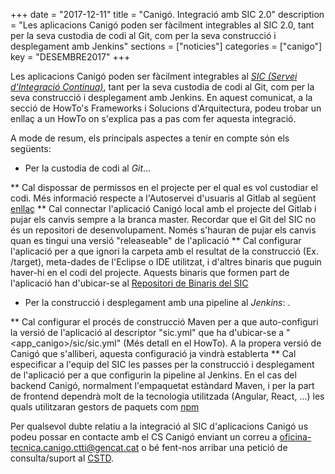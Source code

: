 +++
date        = "2017-12-11"
title       = "Canigó. Integració amb SIC 2.0"
description = "Les aplicacions Canigó poden ser fàcilment integrables al SIC 2.0, tant per la seva custodia de codi al Git, com per la seva construcció i desplegament amb Jenkins"
sections    = ["noticies"]
categories  = ["canigo"]
key         = "DESEMBRE2017"
+++

Les aplicacions Canigó poden ser fàcilment integrables al [*SIC (Servei d'Integració Continua)*](http://canigo.ctti.gencat.cat/sic/), tant per la seva custodia de codi al Git, com per la seva construcció i desplegament amb Jenkins.
En aquest comunicat, a la secció de HowTo's Frameworks i Solucions d'Arquitectura, podeu trobar un enllaç a un HowTo on s'explica pas a pas com fer aquesta integració.

A mode de resum, els principals aspectes a tenir en compte són els següents:

* Per la custodia de codi al *Git*...

** Cal dispossar de permissos en el projecte per el qual es vol custodiar el codi. Més informació respecte a l'Autoservei d'usuaris al Gitlab al següent [enllaç](http://canigo.ctti.gencat.cat/noticies/2017-07-18-SIC-Autoservei-usuaris-SIC2.0/)
** Cal connectar l'aplicació Canigó local amb el projecte del Gitlab i pujar els canvis sempre a la branca master. Recordar que el Git del SIC no és un repositori de desenvolupament. Només s'hauran de pujar els canvis quan es tingui una versió "releaseable" de l'aplicació
** Cal configurar l'aplicació per a que ignori la carpeta amb el resultat de la construcció (Ex. /target), meta-dades de l'Eclipse o IDE utilitzat, i d'altres binaris que puguin haver-hi en el codi del projecte. Aquests binaris que formen part de l'aplicació han d'ubicar-se al [Repositori de Binaris del SIC](http://canigo.ctti.gencat.cat/noticies/2017-07-05-SIC-Gestio-binaris/)

* Per la construcció i desplegament amb una pipeline al *Jenkins*: .

** Cal configurar el procés de construcció Maven per a que auto-configuri la versió de l'aplicació al descriptor "sic.yml" que ha d'ubicar-se a "<app_canigo>/sic/sic.yml" (Més detall en el HowTo). A la propera versió de Canigó que s'alliberi, aquesta configuració ja vindrà establerta
** Cal especificar a l'equip del SIC les passes per la construcció i desplegament de l'aplicació per a que configurin la pipeline al Jenkins. En el cas del backend Canigó, normalment l'empaquetat estàndard Maven, i per la part de frontend dependrà molt de la tecnologia utilitzada (Angular, React, ...) les quals utilitzaran gestors de paquets com [npm](https://www.npmjs.com/)

Per qualsevol dubte relatiu a la integració al SIC d'aplicacions Canigó us podeu possar en contacte amb el CS Canigó enviant un correu a [oficina-tecnica.canigo.ctti@gencat.cat](mailto:oficina-tecnica.canigo.ctti@gencat.cat) o bé fent-nos arribar una petició de consulta/suport al [CSTD](https://cstd.ctti.gencat.cat/jiracstd/browse/CAN/).
